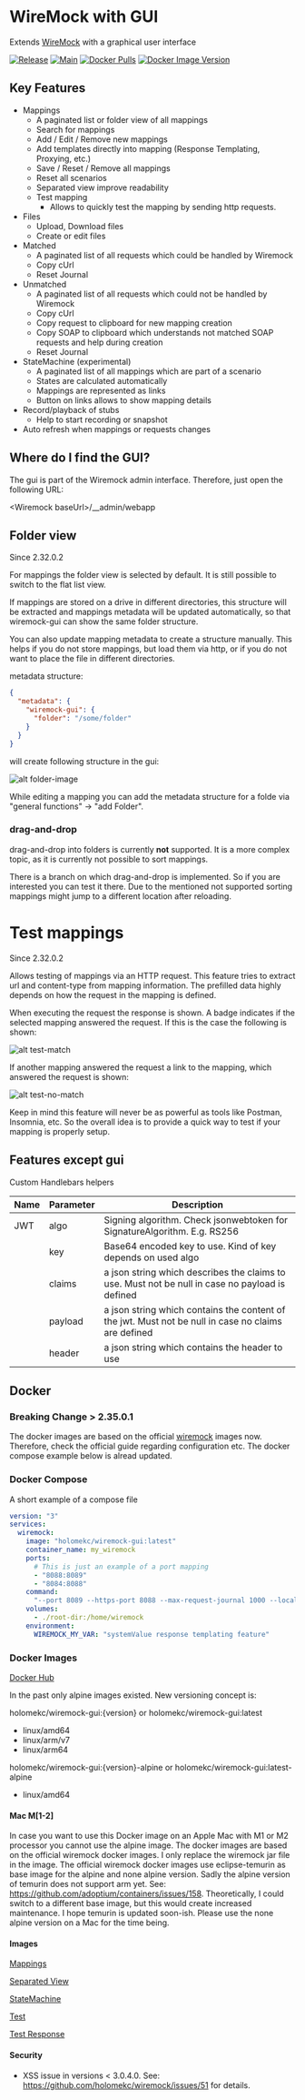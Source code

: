 # WireMock with GUI

Extends [WireMock](http://wiremock.org) with a graphical user interface

[![Release](https://img.shields.io/github/v/release/holomekc/wiremock)](https://github.com/holomekc/wiremock/releases)
[![Main](https://github.com/holomekc/wiremock/actions/workflows/build-and-test.yml/badge.svg)](https://github.com/holomekc/wiremock/actions/workflows/build-and-test.yml)
[![Docker Pulls](https://img.shields.io/docker/pulls/holomekc/wiremock-gui.svg)](https://hub.docker.com/r/holomekc/wiremock-gui/)
[![Docker Image Version](https://img.shields.io/docker/v/holomekc/wiremock-gui)](https://hub.docker.com/r/holomekc/wiremock-gui/)

## Key Features

- Mappings
  - A paginated list or folder view of all mappings
  - Search for mappings
  - Add / Edit / Remove new mappings
  - Add templates directly into mapping (Response Templating, Proxying, etc.)
  - Save / Reset / Remove all mappings
  - Reset all scenarios
  - Separated view improve readability
  - Test mapping
    - Allows to quickly test the mapping by sending http requests.
- Files
  - Upload, Download files
  - Create or edit files
- Matched
  - A paginated list of all requests which could be handled by Wiremock
  - Copy cUrl
  - Reset Journal
- Unmatched
  - A paginated list of all requests which could not be handled by Wiremock
  - Copy cUrl
  - Copy request to clipboard for new mapping creation
  - Copy SOAP to clipboard which understands not matched SOAP requests and help during creation
  - Reset Journal
- StateMachine (experimental)
  - A paginated list of all mappings which are part of a scenario
  - States are calculated automatically
  - Mappings are represented as links
  - Button on links allows to show mapping details
- Record/playback of stubs
  - Help to start recording or snapshot
- Auto refresh when mappings or requests changes

## Where do I find the GUI?

The gui is part of the Wiremock admin interface. Therefore, just open the following URL:

\<Wiremock baseUrl\>/__admin/webapp

## Folder view

Since 2.32.0.2

For mappings the folder view is selected by default. It is still possible to switch to the flat list view.

If mappings are stored on a drive in different directories, this structure will be extracted and mappings metadata will
be updated automatically, so that wiremock-gui can show the same folder structure.

You can also update mapping metadata to create a structure manually. This helps if you do not store mappings, but load
them via http, or if you do not want to place the file in different directories.

metadata structure:

```json
{
  "metadata": {
    "wiremock-gui": {
      "folder": "/some/folder"
    }
  }
}
```

will create following structure in the gui:

![alt folder-image](./images/folder.png)

While editing a mapping you can add the metadata structure for a folde via "general functions" -> "add Folder".

### drag-and-drop

drag-and-drop into folders is currently <b>not</b> supported. It is a more complex topic, as it is currently not
possible to sort mappings.

There is a branch on which drag-and-drop is implemented. So if you are interested you can test it there. Due to the
mentioned not supported sorting mappings might jump to a different location after reloading.

# Test mappings

Since 2.32.0.2

Allows testing of mappings via an HTTP request. This feature tries to extract url and content-type from mapping
information. The prefilled data highly depends on how the request in the mapping is defined.

When executing the request the response is shown. A badge indicates if the selected mapping answered the
request. If this is the case the following is shown:

![alt test-match](./images/test-matches.png)

If another mapping answered the request a link to the mapping, which answered the request is shown:

![alt test-no-match](./images/test-no-match.png)

Keep in mind this feature will never be as powerful as tools like Postman, Insomnia, etc. So the overall idea is to
provide a quick way to test if your mapping is properly setup.

## Features except gui

Custom Handlebars helpers

| Name | Parameter | Description                                                                                         |
|------|-----------|-----------------------------------------------------------------------------------------------------|
| JWT  | algo      | Signing algorithm. Check jsonwebtoken for SignatureAlgorithm. E.g. RS256                            |
|      | key       | Base64 encoded key to use. Kind of key depends on used algo                                         |
|      | claims    | a json string which describes the claims to use. Must not be null in case no payload is defined     |
|      | payload   | a json string which contains the content of the jwt. Must not be null in case no claims are defined |
|      | header    | a json string which contains the header to use                                                      |

## Docker

### Breaking Change > 2.35.0.1

The docker images are based on the official [wiremock](https://hub.docker.com/r/wiremock/wiremock) images now.
Therefore, check the official guide regarding configuration etc. The docker compose example below is alread updated.

### Docker Compose

A short example of a compose file

```yaml
version: "3"
services:
  wiremock:
    image: "holomekc/wiremock-gui:latest"
    container_name: my_wiremock
    ports:
      # This is just an example of a port mapping
      - "8088:8089"
      - "8084:8088"
    command:
      "--port 8089 --https-port 8088 --max-request-journal 1000 --local-response-templating"
    volumes:
      - ./root-dir:/home/wiremock
    environment:
      WIREMOCK_MY_VAR: "systemValue response templating feature"
```

### Docker Images

[Docker Hub](https://hub.docker.com/r/holomekc/wiremock-gui)

In the past only alpine images existed. New versioning concept is:

holomekc/wiremock-gui:{version} or holomekc/wiremock-gui:latest

- linux/amd64
- linux/arm/v7
- linux/arm64

holomekc/wiremock-gui:{version}-alpine or holomekc/wiremock-gui:latest-alpine

- linux/amd64

#### Mac M[1-2]

In case you want to use this Docker image on an Apple Mac with M1 or M2 processor you cannot use the alpine image. The
docker images are based on the official wiremock docker images. I only replace the wiremock jar file in the image. The
official wiremock docker images use eclipse-temurin as base image for the alpine and none alpine version. Sadly the
alpine version of temurin does not support arm yet. See: https://github.com/adoptium/containers/issues/158.
Theoretically, I could switch to a different base image, but this would create increased maintenance. I hope temurin is
updated soon-ish. Please use the none alpine version on a Mac for the time being.

#### Images

[Mappings](./images/mappings.png)

[Separated View](./images/mappings-separated.png)

[StateMachine](./images/state-machine.png)

[Test](./images/test.png)

[Test Response](./images/test-response.png)

#### Security
- XSS issue in versions < 3.0.4.0. See: https://github.com/holomekc/wiremock/issues/51 for details.
